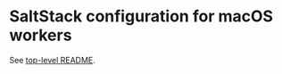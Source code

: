 # SaltStack configuration for macOS workers

See [top-level README](https://github.com/servo/taskcluster-config/tree/readmes#mach-salt-system-configuration-of-macos-workers).

